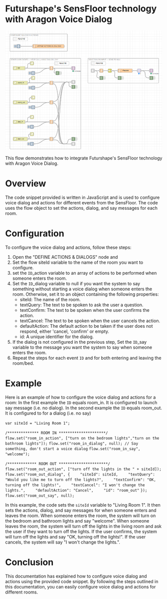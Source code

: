 # Futurshape's SensFloor technology with Aragon Voice Dialog
![sensfloor-dialog](sensfloor-dialog.png)

This flow demonstrates how to integrate Futurshape's SensFloor technology with Aragon Voice Dialog.

# Overview
The code snippet provided is written in JavaScript and is used to configure voice dialog and actions for different events from the SensFloor. The code uses the flow object to set the actions, dialog, and say messages for each room.

# Configuration
To configure the voice dialog and actions, follow these steps:
 1. Open the "DEFINE ACTIONS & DIALOGS" node and
 1. Set the flow siteId variable to the name of the room you want to configure.
 1. set the `ID`_action variable to an array of actions to be performed when someone enters the room.
 1. Set the `ID`_dialog variable to null if you want the system to say something without starting a voice dialog when someone enters the room. Otherwise, set it to an object containing the following properties:
    - siteId: The name of the room.
    - textQuery: The text to be spoken to ask the user a question.
    - textConfirm: The text to be spoken when the user confirms the action.
    - textCancel: The text to be spoken when the user cancels the action.
    - defaultAction: The default action to be taken if the user does not respond, either 'cancel, 'confirm' or empty.
    - id: A unique identifier for the dialog.
1. If the dialog is not configured in the previous step, Set the `ID`_say variable to the message you want the system to say when someone enters the room.
1. Repeat the steps for each event `ID` and for both entering and leaving the room/bed.

# Example
Here is an example of how to configure the voice dialog and actions for a room:
In the first example the `ID` equals room_in. It is configured to launch say message (i.e. no dialog).
In the second example the `ID` equals room_out. It is configured to for a dialog (i.e. no say)

`var siteId = "Living Room 1";`

`/************** ROOM IN *********************/`
`flow.set("room_in_action", ["turn on the bedroom lights","turn on the bathroom lights"]);`
`flow.set("room_in_dialog", null); // Say something, don't start a voice dialog`
`flow.set("room_in_say", "welcome");`


`/************* ROOM OUT **********************/`
`flow.set("room_out_action", ["turn off the lights in the " + siteId]);`
`flow.set("room_out_dialog", {`
`    "siteId": siteId,`
`    "textQuery": "Would you like me to turn off the lights?",`
`    "textConfirm": "OK, turning off the lights!",`
`    "textCancel": "I won't change the lights.",`
`    "defaultAction": "Cancel",`
`    "id": "room_out"`
`});`
`flow.set("room_out_say", null);`

In this example, the code sets the `siteId` variable to "Living Room 1". It then sets the actions, dialog, and say messages for when someone enters and leaves the room. When someone enters the room, the system will turn on the bedroom and bathroom lights and say "welcome". When someone leaves the room, the system will turn off the lights in the living room and ask the user if they want to turn off the lights. If the user confirms, the system will turn off the lights and say "OK, turning off the lights!". If the user cancels, the system will say "I won't change the lights.".

# Conclusion
This documentation has explained how to configure voice dialog and actions using the provided code snippet. By following the steps outlined in this documentation, you can easily configure voice dialog and actions for different rooms.